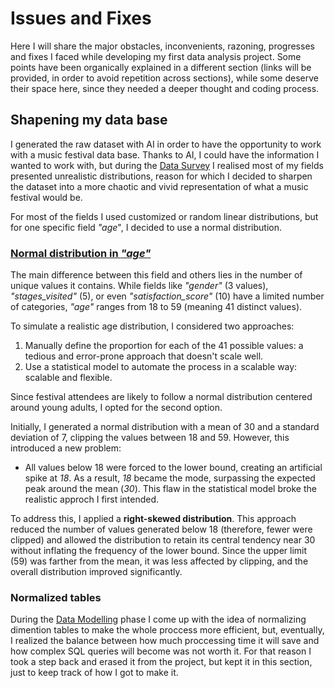 # Issues and Fixes

Here I will share the major obstacles, inconvenients, razoning, progresses and fixes I faced while developing my first data analysis project. Some points have been organically explained in a different section (links will be provided, in order to avoid repetition across sections), while some deserve their space here, since they needed a deeper thought and coding process.

## Shapening my data base

I generated the raw dataset with AI in order to have the opportunity to work with a music festival data base. Thanks to AI, I could have the information I wanted to work with, but during the [Data Survey](https://github.com/Donnie-McGee/Festival-Purchase-Behavior-Analysis/blob/main/1.-%20Data%20Survey/Data%20Survey.ipynb) I realised most of my fields presented unrealistic distributions, reason for which I decided to sharpen the dataset into a more chaotic and vivid representation of what a music festival would be.

For most of the fields I used customized or random linear distributions, but for one specific field *"age*", I decided to use a normal distribution.

### [Normal distribution in *"age"*](https://github.com/Donnie-McGee/Festival-Purchase-Behavior-Analysis/blob/main/Issues%20and%20Fixes/Issues%20and%20Fixes.ipynb)

The main difference between this field and others lies in the number of unique values it contains. While fields like *"gender"* (3 values), *"stages_visited"* (5), or even *"satisfaction_score"* (10) have a limited number of categories, *"age"* ranges from 18 to 59 (meaning 41 distinct values).

To simulate a realistic age distribution, I considered two approaches:

1. Manually define the proportion for each of the 41 possible values: a tedious and error-prone approach that doesn't scale well.
2. Use a statistical model to automate the process in a scalable way: scalable and flexible.

Since festival attendees are likely to follow a normal distribution centered around young adults, I opted for the second option.

Initially, I generated a normal distribution with a mean of 30 and a standard deviation of 7, clipping the values between 18 and 59. However, this introduced a new problem:  

- All values below 18 were forced to the lower bound, creating an artificial spike at *18*. As a result, *18* became the mode, surpassing the expected peak around the mean (*30*). This flaw in the statistical model broke the realistic approch I first intended.

To address this, I applied a **right-skewed distribution**. This approach reduced the number of values generated below 18 (therefore, fewer were clipped) and allowed the distribution to retain its central tendency near 30 without inflating the frequency of the lower bound. Since the upper limit (59) was farther from the mean, it was less affected by clipping, and the overall distribution improved significantly.

### Normalized tables

During the [Data Modelling](https://github.com/Donnie-McGee/Festival-Purchase-Behavior-Analysis/tree/main/4.-%20Data%20Modelling) phase I come up with the idea of normalizing dimention tables to make the whole proccess more efficient, but, eventually, I realized the balance between how much proccessing time it will save and how complex SQL queries will become was not worth it. For that reason I took a step back and erased it from the project, but kept it in this section, just to keep track of how I got to make it.